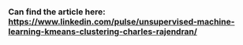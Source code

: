 ### Can find the article here: https://www.linkedin.com/pulse/unsupervised-machine-learning-kmeans-clustering-charles-rajendran/
